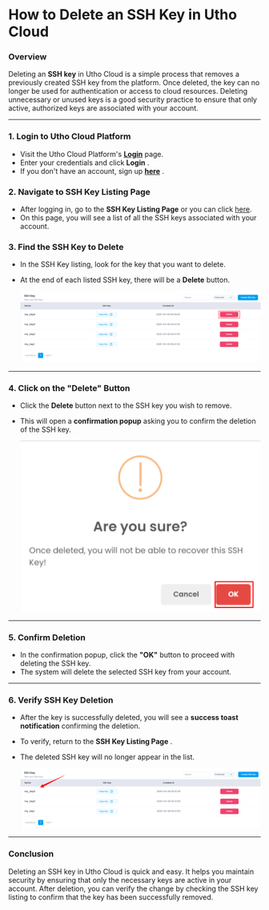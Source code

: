 # **How to Delete an SSH Key in Utho Cloud**

### **Overview**

Deleting an **SSH key** in Utho Cloud is a simple process that removes a previously created SSH key from the platform. Once deleted, the key can no longer be used for authentication or access to cloud resources. Deleting unnecessary or unused keys is a good security practice to ensure that only active, authorized keys are associated with your account.

---

### **1. Login to Utho Cloud Platform**

* Visit the Utho Cloud Platform's **[ Login](https://console.utho.com/login "Login")** page.
* Enter your credentials and click  **Login** .
* If you don't have an account, sign up  **[here](https://console.utho.com/signup "Signup")** .

### **2. Navigate to SSH Key Listing Page**

* After logging in, go to the **SSH Key Listing Page** or you can click [here](https://console.utho.com/ssh "SSH Keys Listing Page").
* On this page, you will see a list of all the SSH keys associated with your account.

### **3. Find the SSH Key to Delete**

* In the SSH Key listing, look for the key that you want to delete.
* At the end of each listed SSH key, there will be a **Delete** button.

  ![1744088361284](image/index/1744088361284.png)

---

### **4. Click on the "Delete" Button**

* Click the **Delete** button next to the SSH key you wish to remove.
* This will open a **confirmation popup** asking you to confirm the deletion of the SSH key.

  ![1744088406719](image/index/1744088406719.png)

---

### **5. Confirm Deletion**

* In the confirmation popup, click the **"OK"** button to proceed with deleting the SSH key.
* The system will delete the selected SSH key from your account.

---

### **6. Verify SSH Key Deletion**

* After the key is successfully deleted, you will see a **success toast notification** confirming the deletion.
* To verify, return to the  **SSH Key Listing Page** .
* The deleted SSH key will no longer appear in the list.

  ![1744088436071](image/index/1744088436071.png)

---

### **Conclusion**

Deleting an SSH key in Utho Cloud is quick and easy. It helps you maintain security by ensuring that only the necessary keys are active in your account. After deletion, you can verify the change by checking the SSH key listing to confirm that the key has been successfully removed.
